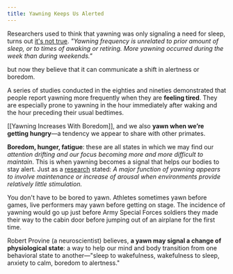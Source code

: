 ```yaml
---
title: Yawning Keeps Us Alerted
---
```


Researchers used to think that yawning was only signaling a need for sleep, turns out [it's not true](http://www.sciencedirect.com/science/article/pii/0031938495020144). *"Yawning frequency is unrelated to prior amount of sleep, or to times of awaking or retiring. More yawning occurred during the week than during weekends."*

but now they believe that it can communicate a shift in alertness or boredom.

A series of studies conducted in the eighties and nineties demonstrated that people report yawning more frequently when they are **feeling tired**. They are especially prone to yawning in the hour immediately after waking and the hour preceding their usual bedtimes.

[[Yawning Increases With Boredom]], and we also **yawn when we’re getting hungry**—a tendency we appear to share with other primates.

**Boredom, hunger, fatigue**: these are all states in which we may find our *attention drifting and our focus becoming more and more difficult to maintain*. This is when yawning becomes a signal that helps our bodies to stay alert. Just as a [research](https://pubmed.ncbi.nlm.nih.gov/21331826/) stated: *A major function of yawning appears to involve maintenance or increase of arousal when environments provide relatively little stimulation.*

You don't have to be bored to yawn. Athletes sometimes yawn before games, live performers may yawn before getting on stage. The incidence of yawning would go up just before Army Special Forces soldiers they made their way to the cabin door before jumping out of an airplane for the first time.

Robert Provine (a neuroscientist) believes, **a yawn may signal a change of physiological state**: a way to help our mind and body transition from one behavioral state to another—"sleep to wakefulness, wakefulness to sleep, anxiety to calm, boredom to alertness."
